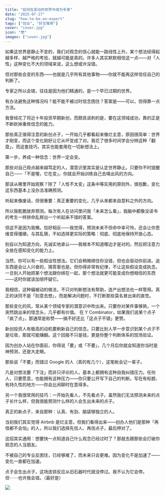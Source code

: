 ```yaml
---
title: "如何在变动的世界中成为专家"
date: "2025-07-27"
slug: "how-to-be-an-expert"
tags: ["创业", "好文推荐"]
cover: "cover.jpg"
icon: "😎"
images: ["cover.jpg"]
---
```

如果这世界是静止不变的，我们对观念的信心就能一路线性上升。某个想法经得起越多样、越严格的考验，就越可能是真的。许多人其实默默相信这一点——对「人性」这种变化不大的领域来说，这么想或许没错。



但对那些会变的东西——也就是几乎所有其他事物——你就不能再这样信任自己的判断了。



专家之所以会错，往往是因为他们精通的，是一个早已过期的世界。



有办法避免这种情况吗？能不能不被过时信念困住？答案是——可以，但得靠一点方法。



我曾经花了将近十年投资早期新创，而颇具讽刺的是，要在这领域成功，靠的正是不断砍掉重练信念的能力。



那些真正值得注意的新创点子，一开始几乎都看起来像烂主意，原因很简单：世界才刚变，而这个变化刚好让它从坏变成了对。我花了很多时间学会分辨这种「翻盘」，而这套技巧，其实也能套用在一切新想法上。



第一步，养成一种信念：世界一定会变。



那些对自己观点越来越笃定的人，潜意识里其实是认定世界静止。只要你不时提醒自己——「不是喔，它在变」，你就会开始训练自己去嗅出风的方向。



那该从哪里开始观察？除了「人性不太变」这条中等实用的原则外，很抱歉，变化这东西基本上没办法准确预测。



听起来像废话，但很重要：真正重要的变化，几乎从来都来自意料之外的方向。



所以我乾脆放弃预测。每次有人在访问里问我「未来怎么看」，我脑中都像没读书的考生一样拼命乱掰出一个听起来不错的答案。



但这不是因为我懒。恰好相反——我觉得，预测未来不但命中率可怜，还会让你思维变得僵硬。与其乱猜，不如选择更实际的策略：彻底、彻底地保持开放心态。



别自以为知道方向，先诚实地承认——我根本不知道哪边才是对的。然后把注意力全放在感知变化的能力上。



当然，你可以有一些假设性想法。它们会稍微绑住你没错，但也会驱动你前进。追东西是会让人兴奋的，猜答案也是。但你得非常有纪律，不让这些假设变成执念。
一旦别人开始把某个想法跟你绑在一起，那个想法就更可能变成你想相信的东西——这时你就该加倍怀疑它。



我相信，这种偏被动的做法，不只对判断想法有帮助，连产出想法也一样管用。真正的诀窍不是「刻意去想」，而是解决问题时，不打断那些莫名冒出来的直觉。



那些变化的风，常从某个领域专家的潜意识中吹出来。只要你对某件事够熟，一个突然跳出来的怪念头，几乎都有价值。
在 Y Combinator，如果我们说某个点子「疯了点」，那通常是称赞——搞不好还比「这点子不错」更赞。



新创投资人有极高的动机要刷新自己的信念。只要比别人早一步意识到某个点子不是垃圾，那就可能赚翻。这个回报不只是钱，更是你整个判断体系的现场验证。



因为创办人站在你面前，你得说「要」或「不要」，几个月后你就会知道你当时是神预测，还是大走眼。



那些说「不要」而错过 Google 的人（真的有几个），这笔帐会记一辈子。



凡是对想法要「下注」而非只评论的人，基本上都拥有这种自我纠错压力。任何人，只要愿意，也能拥有这种压力——你只要公开写下自己的判断。写在有标题、有持久性的地方——你会比闲聊时在意得多。



另一个我很常用的技巧：一开始先看人，不先看点子。虽然我们无法预测未来的点子长什么样，但我很能预测什么样的人会生出未来的点子。



真正的新点子，来自那种：认真、有劲、脑袋够独立的人。



当初我们其实觉得 Airbnb 是烂主意，但我们看得出来——创办人他们是那种「再怪都不会怕」的人，所以我们选择先信人、再信点子，最后押对了。



这招其实通用：想要快一点知道自己什么观念已经过时了？那就去跟那些会打破你观念的人当朋友。



不被自己的专业反困住，已经够难了，而未来只会更难。因为变化不是加速了——变化一直都在加速。



点子会生出点子，这场连锁反应从旧石器时代就没停过。我不认为它会停。
但⋯⋯也许我会错。（最好是）




![](https://prod-files-secure.s3.us-west-2.amazonaws.com/112d0858-5090-4d34-a606-b75eb8d65fd2/46476355-9cf3-4e99-9b7a-3531bc426380/1000202064.png?X-Amz-Algorithm=AWS4-HMAC-SHA256&X-Amz-Content-Sha256=UNSIGNED-PAYLOAD&X-Amz-Credential=ASIAZI2LB4662FYTTUOT%2F20251022%2Fus-west-2%2Fs3%2Faws4_request&X-Amz-Date=20251022T131901Z&X-Amz-Expires=3600&X-Amz-Security-Token=IQoJb3JpZ2luX2VjEHUaCXVzLXdlc3QtMiJGMEQCIDcu13L8UWw8nCnpmF%2BxhT8w3wV4pYH9LJc1VyoqcvQLAiBOkekaKIBD%2FLvhK9ZXNkttVH99XGuDlRCk2zNSkmN3eSr%2FAwguEAAaDDYzNzQyMzE4MzgwNSIM3CPHKX3IQ5gU8LoJKtwDBRv4GNoEuIiQNJ6QhXINDpJUd6ez1TWaHgRM9NYAcRcO3xqwMb5l7RMxJFScSeu9pRVMGEG3tD%2BG90YB1F9hInSBqRYWkCAotpMENb3L6WxiiR%2BbVyQlwktXsc27y9u1Zgc4h036BSWHkh%2BONrrp0Vj2d9RQxebcaFm09l3lFFMjR8nlzZggzY4UCFwNcphuADNS3EDIU2zso9qJNubFGqUssE0dp9FMAyZi%2FXXeSalSEQiEpba9CknO52FqXpqxiR4zC6u9H3Vkws%2FagwwSGFHzgzwIrdctqwPOCnEZ0GwRIfAq4SIzzlNEuIWmHahpuF6JzZqkhaGIf4wNnN1HtrRVy%2BaL4Zh9RFG394XgrjVm8WBtIIrB6zN1wHWJMEJXB97uE4KvWBoWvFVLMBdx9FGNe0Hj43AhUIgwEQFRHPufzfK%2BZoyr75Qc0cUezNfuQ6n0oBpnANEHo0xZ2U7IQqEQJ%2FuKpRovEYzlj9UGHpo0MRKtz1nacwdFBkRKAigk5dquyCRWVXnsQ6lcmFcnKKlzFFrLFL55GtkKkVwsXBbE1IUaRe7zkL6sbLu8qztQuzVt0RmkswkCWmut%2FqX4EOWCRfg%2B972SqzIWTMafU6saD%2F4Pr4f%2BKNtUtu0w9qbjxwY6pgFqA8dDZjM4uZhy0s%2BMuRkXUAREGvz9vTpwuZmPgeF7Fij5%2FkYguQlcnCnyJlZWp3%2B1bVpYT4C8WF0sXiMIftOh%2Bt4cT8rVnK8fLiUruYau3ojBkq0VWIyxvl36%2Fk4o3Uz94x6imd291IGeK8ciehxVVvv4bPH87inLmVI3%2FuivYKNnbYu64%2BKov1fH9s04BL%2FVHGidz4cbfAgwgUesISjKwx4qBNX3&X-Amz-Signature=9c94d25b902bd92502f2dca2288973f2bb5ca6daf20846b523b354aba9a4e377&X-Amz-SignedHeaders=host&x-amz-checksum-mode=ENABLED&x-id=GetObject)

